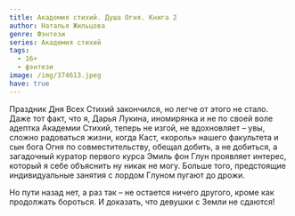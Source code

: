```yaml
---
title: Академия стихий. Душа Огня. Книга 2
author: Наталья Жильцова
genre: Фэнтези
series: Академия стихий
tags:
  - 16+
  - фэнтези
image: /img/374613.jpeg
have: true
---
```

Праздник Дня Всех Стихий закончился, но легче от этого не стало. Даже тот факт, что я, Дарья Лукина, иномирянка и не по своей воле адептка Академии Стихий, теперь не изгой, не вдохновляет – увы, сложно радоваться жизни, когда Каст, «король» нашего факультета и сын бога Огня по совместительству, обещал добить, а не добиться, а загадочный куратор первого курса Эмиль фон Глун проявляет интерес, который я себе объяснить ну никак не могу. Больше того, предстоящие индивидуальные занятия с лордом Глуном пугают до дрожи.

Но пути назад нет, а раз так – не остается ничего другого, кроме как продолжать бороться. И доказать, что девушки с Земли не сдаются!